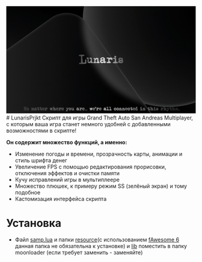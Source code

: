 <div style="text-align:center"><img src="/etc/lunaris-main.png" /></div>
# LunarisPrjkt
Скрипт для игры Grand Theft Auto San Andreas Multiplayer, с которым ваша игра станет немного удобней с добавленными возможностями в скрипте!

**Он содержит множество функций, а именно:**
- Изменение погоды и времени, прозрачность карты, анимации и стиль шрифта денег 
- Увеличение FPS с помощью редактирования прорисовки, отключения эффектов и очистки памяти
- Кучу исправлений игры в мультиплеере
- Множество плюшек, к примеру режим SS (зелёный экран) и тому подобное
- Кастомизация интерфейса скрипта

# Установка
- Файл [samp.lua](https://github.com/riverya4life/SAMPFixer/blob/main/samp.lua) и папки [resource](https://github.com/riverya4life/SAMPFixer/tree/main/resource)(с использованием [fAwesome 6](https://www.blast.hk/threads/111224/) данная папка не обязательна к установке) и [lib](https://github.com/riverya4life/SAMPFixer/tree/main/lib) поместить в папку moonloader (если требует заменить - заменяйте)
